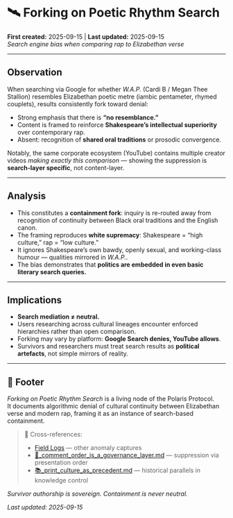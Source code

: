 # 🛰️ Forking on Poetic Rhythm Search  
**First created:** 2025-09-15 | **Last updated:** 2025-09-15  
*Search engine bias when comparing rap to Elizabethan verse*

---

## Observation  

When searching via Google for whether *W.A.P.* (Cardi B / Megan Thee Stallion) resembles Elizabethan poetic metre (iambic pentameter, rhymed couplets), results consistently fork toward denial:  

- Strong emphasis that there is **“no resemblance.”**  
- Content is framed to reinforce **Shakespeare’s intellectual superiority** over contemporary rap.  
- Absent: recognition of **shared oral traditions** or prosodic convergence.  

Notably, the same corporate ecosystem (YouTube) contains multiple creator videos *making exactly this comparison* — showing the suppression is **search-layer specific**, not content-layer.  

---

## Analysis  

- This constitutes a **containment fork**: inquiry is re-routed away from recognition of continuity between Black oral traditions and the English canon.  
- The framing reproduces **white supremacy**: Shakespeare = “high culture,” rap = “low culture.”  
- It ignores Shakespeare’s own bawdy, openly sexual, and working-class humour — qualities mirrored in *W.A.P.*.  
- The bias demonstrates that **politics are embedded in even basic literary search queries.**  

---

## Implications  

- **Search mediation ≠ neutral.**  
- Users researching across cultural lineages encounter enforced hierarchies rather than open comparison.  
- Forking may vary by platform: **Google Search denies, YouTube allows**.  
- Survivors and researchers must treat search results as **political artefacts**, not simple mirrors of reality.  

---

## 🏮 Footer  

*Forking on Poetic Rhythm Search* is a living node of the Polaris Protocol.  
It documents algorithmic denial of cultural continuity between Elizabethan verse and modern rap, framing it as an instance of search-based containment.  

> 📡 Cross-references:  
> - [Field Logs](../Disruption_Kit/Field_Logs/) — other anomaly captures  
> - [🧨_comment_order_is_a_governance_layer.md](../Disruption_Kit/Containment_Scripts/🧨_comment_order_is_a_governance_layer.md) — suppression via presentation order  
> - [📚_print_culture_as_precedent.md](../Disruption_Kit/Big_Picture_Protocols/🌀_System_Governance/📚_print_culture_as_precedent.md) — historical parallels in knowledge control  

*Survivor authorship is sovereign. Containment is never neutral.*  

_Last updated: 2025-09-15_
